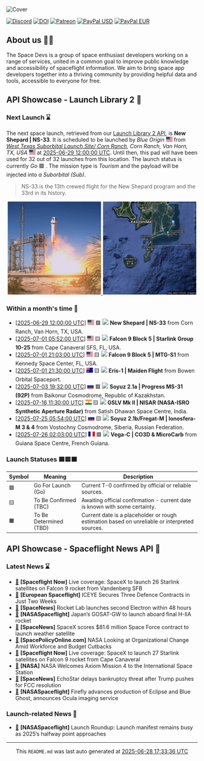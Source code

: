 ![Cover](https://raw.githubusercontent.com/TheSpaceDevs/Tutorials/main/assets/tsd_cover.png)


[![Discord](https://img.shields.io/badge/Discord-%237289DA.svg?style=for-the-badge&logo=discord&logoColor=white)](https://discord.gg/p7ntkNA)
[![DOI](https://img.shields.io/badge/DOI-10.5281/zenodo.15277896-blue.svg?style=for-the-badge)](https://doi.org/10.5281/zenodo.15277896)
[![Patreon](https://img.shields.io/badge/Patreon-F96854?style=for-the-badge&logo=patreon&logoColor=white)](https://www.patreon.com/TheSpaceDevs)
[![PayPal USD](https://img.shields.io/badge/PayPal-00457C?style=for-the-badge&logo=paypal&logoColor=white&label=USD)](https://www.paypal.com/donate/?hosted_button_id=UCPX4EL6E9JFA)
[![PayPal EUR](https://img.shields.io/badge/PayPal-00457C?style=for-the-badge&logo=paypal&logoColor=white&label=EUR)](https://www.paypal.com/donate/?hosted_button_id=5S7MGGWJJBHL6)

## About us 🧑‍🚀
The Space Devs is a group of space enthusiast developers working on a range of
services, united in a common goal to improve public knowledge and accessibility
of spaceflight information. We aim to bring space app developers together into a
thriving community by providing helpful data and tools, accessible to everyone
for free.

## API Showcase - Launch Library 2 🚀

### Next Launch ⌛
The next space launch, retrieved from our
<a href="https://thespacedevs.com/llapi">Launch Library 2 API</a>, is
**New Shepard | NS-33**. It is scheduled to be launched by *Blue Origin*
<img width="17" src="https://raw.githubusercontent.com/lipis/flag-icons/main/flags/4x3/us.svg" />
from *<a href="https://en.wikipedia.org/wiki/Corn_Ranch">West Texas Suborbital Launch Site/ Corn Ranch</a>, Corn Ranch, Van Horn, TX, USA*
<img width="17" src="https://raw.githubusercontent.com/lipis/flag-icons/main/flags/4x3/us.svg" />
at <a href="https://www.timeanddate.com/worldclock/fixedtime.html?iso=20250629T120000">2025-06-29 12:00:00 UTC</a>.  Until
then, this pad will have been used for 32
out of 32 launches from this location. The launch status is currently
*Go* 🟩 . The mission type is
*Tourism* and the payload will be injected
into *a Suborbital
(Sub)*.
<br>
<blockquote>
  NS-33 is the 13th crewed flight for the New Shepard program and the 33rd in its history.
</blockquote>

<p float="left" align="center">
  <a href="https://en.wikipedia.org/wiki/New_Shepard" >
    <img alt="launch-image" width="49%" src="/profile/cache/launch_image.png" />
  </a>
  <a href="https://www.google.com/maps?q=31.422878000000000,-104.757121000000000" >
    <img alt="pad-location" width="49%" src="/profile/cache/new_pad_image.png"  />
  </a>
</p>

### Within a month's time 📅
- \[<a href="https://www.timeanddate.com/worldclock/fixedtime.html?iso=20250629T120000">2025-06-29 12:00:00 UTC</a>\]  <img width="17" src="https://raw.githubusercontent.com/lipis/flag-icons/main/flags/4x3/us.svg" /> 🟩  <a href="https://www.google.com/calendar/render?action=TEMPLATE&text=New Shepard | NS-33&location=Corn Ranch, Van Horn, TX, USA&dates=20250629T120000Z%2F20250629T200000Z"><img border="0" width="15" src="https://upload.wikimedia.org/wikipedia/commons/a/a5/Google_Calendar_icon_%282020%29.svg"></a> **New Shepard | NS-33** from Corn Ranch, Van Horn, TX, USA.
- \[<a href="https://www.timeanddate.com/worldclock/fixedtime.html?iso=20250701T055200">2025-07-01 05:52:00 UTC</a>\]  <img width="17" src="https://raw.githubusercontent.com/lipis/flag-icons/main/flags/4x3/us.svg" /> 🟨  <a href="https://www.google.com/calendar/render?action=TEMPLATE&text=Falcon 9 Block 5 | Starlink Group 10-25&location=Cape Canaveral SFS, FL, USA&dates=20250701T055200Z%2F20250701T095200Z"><img border="0" width="15" src="https://upload.wikimedia.org/wikipedia/commons/a/a5/Google_Calendar_icon_%282020%29.svg"></a> **Falcon 9 Block 5 | Starlink Group 10-25** from Cape Canaveral SFS, FL, USA.
- \[<a href="https://www.timeanddate.com/worldclock/fixedtime.html?iso=20250701T210300">2025-07-01 21:03:00 UTC</a>\]  <img width="17" src="https://raw.githubusercontent.com/lipis/flag-icons/main/flags/4x3/us.svg" /> 🟨  <a href="https://www.google.com/calendar/render?action=TEMPLATE&text=Falcon 9 Block 5 | MTG-S1&location=Kennedy Space Center, FL, USA&dates=20250701T210300Z%2F20250701T233000Z"><img border="0" width="15" src="https://upload.wikimedia.org/wikipedia/commons/a/a5/Google_Calendar_icon_%282020%29.svg"></a> **Falcon 9 Block 5 | MTG-S1** from Kennedy Space Center, FL, USA.
- \[<a href="https://www.timeanddate.com/worldclock/fixedtime.html?iso=20250701T213000">2025-07-01 21:30:00 UTC</a>\]  <img width="17" src="https://raw.githubusercontent.com/lipis/flag-icons/main/flags/4x3/au.svg" /> 🟨  <a href="https://www.google.com/calendar/render?action=TEMPLATE&text=Eris-1 | Maiden Flight&location=Bowen Orbital Spaceport&dates=20250701T213000Z%2F20250702T073000Z"><img border="0" width="15" src="https://upload.wikimedia.org/wikipedia/commons/a/a5/Google_Calendar_icon_%282020%29.svg"></a> **Eris-1 | Maiden Flight** from Bowen Orbital Spaceport.
- \[<a href="https://www.timeanddate.com/worldclock/fixedtime.html?iso=20250703T193200">2025-07-03 19:32:00 UTC</a>\]  <img width="17" src="https://raw.githubusercontent.com/lipis/flag-icons/main/flags/4x3/ru.svg" /> 🟩  <a href="https://www.google.com/calendar/render?action=TEMPLATE&text=Soyuz 2.1a | Progress MS-31 (92P)&location=Baikonur Cosmodrome, Republic of Kazakhstan&dates=20250703T193200Z%2F20250703T193200Z"><img border="0" width="15" src="https://upload.wikimedia.org/wikipedia/commons/a/a5/Google_Calendar_icon_%282020%29.svg"></a> **Soyuz 2.1a | Progress MS-31 (92P)** from Baikonur Cosmodrome, Republic of Kazakhstan.
- \[<a href="https://www.timeanddate.com/worldclock/fixedtime.html?iso=20250716T113000">2025-07-16 11:30:00 UTC</a>\]  <img width="17" src="https://raw.githubusercontent.com/lipis/flag-icons/main/flags/4x3/in.svg" /> 🟨  <a href="https://www.google.com/calendar/render?action=TEMPLATE&text=GSLV Mk II | NISAR (NASA-ISRO Synthetic Aperture Radar)&location=Satish Dhawan Space Centre, India&dates=20250716T113000Z%2F20250716T153000Z"><img border="0" width="15" src="https://upload.wikimedia.org/wikipedia/commons/a/a5/Google_Calendar_icon_%282020%29.svg"></a> **GSLV Mk II | NISAR (NASA-ISRO Synthetic Aperture Radar)** from Satish Dhawan Space Centre, India.
- \[<a href="https://www.timeanddate.com/worldclock/fixedtime.html?iso=20250725T055400">2025-07-25 05:54:00 UTC</a>\]  <img width="17" src="https://raw.githubusercontent.com/lipis/flag-icons/main/flags/4x3/ru.svg" /> 🟨  <a href="https://www.google.com/calendar/render?action=TEMPLATE&text=Soyuz 2.1b/Fregat-M | Ionosfera-M 3 &amp; 4&location=Vostochny Cosmodrome, Siberia, Russian Federation&dates=20250725T055400Z%2F20250725T055400Z"><img border="0" width="15" src="https://upload.wikimedia.org/wikipedia/commons/a/a5/Google_Calendar_icon_%282020%29.svg"></a> **Soyuz 2.1b/Fregat-M | Ionosfera-M 3 & 4** from Vostochny Cosmodrome, Siberia, Russian Federation.
- \[<a href="https://www.timeanddate.com/worldclock/fixedtime.html?iso=20250726T020300">2025-07-26 02:03:00 UTC</a>\]  <img width="17" src="https://raw.githubusercontent.com/lipis/flag-icons/main/flags/4x3/fr.svg" /> 🟩  <a href="https://www.google.com/calendar/render?action=TEMPLATE&text=Vega-C | CO3D &amp; MicroCarb&location=Guiana Space Centre, French Guiana&dates=20250726T020300Z%2F20250726T020300Z"><img border="0" width="15" src="https://upload.wikimedia.org/wikipedia/commons/a/a5/Google_Calendar_icon_%282020%29.svg"></a> **Vega-C | CO3D & MicroCarb** from Guiana Space Centre, French Guiana.


### Launch Statuses 🟩🟨🟧
<p align="center">
    <table class="tg">
    <thead>
      <tr>
        <th class="tg-0pky">Symbol</th>
        <th class="tg-0pky">Meaning</th>
        <th class="tg-0pky">Description</th>
      </tr>
    </thead>
    <tbody>
      <tr>
        <td class="tg-0pky">🟩</td>
        <td class="tg-0pky">Go For Launch (Go)</td>
        <td class="tg-0pky">Current T-0 confirmed by official or reliable sources.</td>
      </tr>
      <tr>
        <td class="tg-0pky">🟨</td>
        <td class="tg-0pky">To Be Confirmed (TBC)</td>
        <td class="tg-0pky">Awaiting official confirmation - current date is known with some certainty.</td>
      </tr>
      <tr>
        <td class="tg-0pky">🟧</td>
        <td class="tg-0pky">To Be Determined (TBD)</td>
        <td class="tg-0pky">Current date is a placeholder or rough estimation based on unreliable or interpreted sources.</td>
      </tr>
    </tbody>
    </table>
</p>

## API Showcase - Spaceflight News API 📰

### Latest News ⌛
- <a href="https://spaceflightnow.com/2025/06/28/live-coverage-spacex-to-launch-26-starlink-satellites-on-falcon-9-rocket-from-vandenberg-sfb-4/" >🔗</a> **[Spaceflight Now]** Live coverage: SpaceX to launch 26 Starlink satellites on Falcon 9 rocket from Vandenberg SFB
- <a href="https://europeanspaceflight.com/iceye-secures-three-defence-contracts-in-just-two-weeks/" >🔗</a> **[European Spaceflight]** ICEYE Secures Three Defence Contracts in Just Two Weeks
- <a href="https://spacenews.com/rocket-lab-launches-second-electron-within-48-hours/" >🔗</a> **[SpaceNews]** Rocket Lab launches second Electron within 48 hours
- <a href="https://www.nasaspaceflight.com/2025/06/gosat-gw-launch/" >🔗</a> **[NASASpaceflight]** Japan’s GOSAT-GW to launch aboard final H-IIA rocket
- <a href="https://spacenews.com/spacex-scores-81-6-million-space-force-contract-to-launch-weather-satellite/" >🔗</a> **[SpaceNews]** SpaceX scores $81.6 million Space Force contract to launch weather satellite
- <a href="https://spacepolicyonline.com/news/nasa-looking-at-organizational-change-amid-workforce-and-budget-cutbacks/" >🔗</a> **[SpacePolicyOnline.com]** NASA Looking at Organizational Change Amid Workforce and Budget Cutbacks
- <a href="https://spaceflightnow.com/2025/06/27/live-coverage-spacex-to-launch-27-starlink-satellites-on-falcon-9-rocket-from-cape-canaveral-4/" >🔗</a> **[Spaceflight Now]** Live coverage: SpaceX to launch 27 Starlink satellites on Falcon 9 rocket from Cape Canaveral
- <a href="https://www.nasa.gov/image-article/nasa-welcomes-axiom-mission-4-to-the-international-space-station/" >🔗</a> **[NASA]** NASA Welcomes Axiom Mission 4 to the International Space Station
- <a href="https://spacenews.com/echostar-delays-bankruptcy-threat-after-trump-pushes-for-fcc-resolution/" >🔗</a> **[SpaceNews]** EchoStar delays bankruptcy threat after Trump pushes for FCC resolution
- <a href="https://www.nasaspaceflight.com/2025/06/firefly-update-062725/" >🔗</a> **[NASASpaceflight]** Firefly advances production of Eclipse and Blue Ghost, announces Ocula imaging service


### Launch-related News 🚀

- <a href="https://www.nasaspaceflight.com/2025/06/launch-roundup-062425/" >🔗</a> **[NASASpaceflight]** Launch Roundup: Launch manifest remains busy as 2025’s halfway point approaches


<hr>
  <div align="center">
  This <code>README.md</code> was last auto generated at <a href="https://www.timeanddate.com/worldclock/fixedtime.html?iso=20250628T173336">2025-06-28 17:33:36 UTC</a>
  <br>
  <!-- <a href="https://medium.com/@g.h.garrett" target="_blank">Learn to add space launches to your profile here!</a> -->
</div>